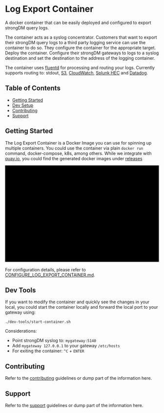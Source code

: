 # Log Export Container
A docker container that can be easily deployed and configured to export strongDM query logs.

The container acts as a syslog concentrator. Customers that want to export their strongDM query logs to a third party logging service can use the container to do so. They configure the container for the appropriate target. Deploy the container. Configure their strongDM gateways to logs to a syslog destination and set the destination to the address of the logging container.

The container uses [fluentd](https://www.fluentd.org/) for processing and routing your logs. Currently supports routing to: stdout, [S3](https://aws.amazon.com/s3/), [CloudWatch](https://aws.amazon.com/cloudwatch/), [Splunk HEC](https://dev.splunk.com/enterprise/docs/devtools/httpeventcollector/) and [Datadog](https://www.datadoghq.com/).

## Table of Contents
* [Getting Started](#getting-started)
* [Dev Setup](#dev-tools)
* [Contributing](#contributing)
* [Support](#support)

## Getting Started
The Log Export Container is a Docker Image you can use for spinning up multiple containers. You could use the container via plain `docker run` command, docker-compose, k8s, among others. While we integrate with [quay.io](https://quay.io), you could find the generated docker images under [releases](https://github.com/strongdm/log-export-container/releases)

![image](docs/img/simple_demo.gif)

For configuration details, please refer to [CONFIGURE_LOG_EXPORT_CONTAINER.md](docs/CONFIGURE_LOG_EXPORT_CONTAINER.md).

## Dev Tools
If you want to modify the container and quickly see the changes in your local, you could start the container locally and forward the local port to your gateway using:
```
./dev-tools/start-container.sh
```

Considerations:
* Point strongDM syslog to: `mygateway:5140`
* Add `mygateway 127.0.0.1` to your gateway `/etc/hosts`
* For exiting the container: `^C` + `ENTER`

## Contributing
Refer to the [contributing](CONTRIBUTING.md) guidelines or dump part of the information here.

## Support
Refer to the [support](SUPPORT.md) guidelines or dump part of the information here.

